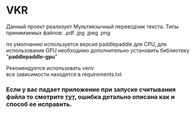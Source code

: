 # VKR
Данный проект реализует Мультиязычный переводчик текста.
Типы принимаемых файлов: .pdf .jpg .jpeg .png

по умолчанию используется версия paddlepaddle для CPU, для использования GPU необходимо дополнительно установить библиотеку "**paddlepaddle-gpu**"

Рекомендуется использовать venv\
все зависимости находятся в requirements.txt

### Если у вас падает приложение при запуске считывания файла то смотрите [тут](https://github.com/koted0/VKR/issues/1), ошибка детально описана как и способ ее исправить.

